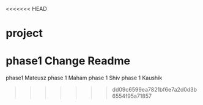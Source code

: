<<<<<<< HEAD
# project
phase1
Change Readme
=======
phase1 Mateusz
phase 1 Maham
phase 1 Shiv
phase 1 Kaushik
>>>>>>> dd09c6599ea7821bf6e7a2d0d3b6554f95a71857

